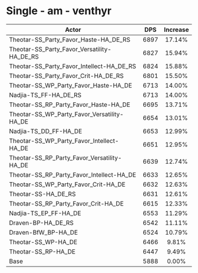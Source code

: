 # Single - am - venthyr
| Actor | DPS | Increase |
|---|:---:|:---:|
|Theotar-SS_Party_Favor_Haste-HA_DE_RS|6897|17.14%|
|Theotar-SS_Party_Favor_Versatility-HA_DE_RS|6827|15.94%|
|Theotar-SS_Party_Favor_Intellect-HA_DE_RS|6824|15.88%|
|Theotar-SS_Party_Favor_Crit-HA_DE_RS|6801|15.50%|
|Theotar-SS_WP_Party_Favor_Haste-HA_DE|6713|14.00%|
|Nadjia-TS_FF-HA_DE_RS|6713|14.00%|
|Theotar-SS_RP_Party_Favor_Haste-HA_DE|6695|13.71%|
|Theotar-SS_WP_Party_Favor_Versatility-HA_DE|6654|13.01%|
|Nadjia-TS_DD_FF-HA_DE|6653|12.99%|
|Theotar-SS_WP_Party_Favor_Intellect-HA_DE|6651|12.95%|
|Theotar-SS_RP_Party_Favor_Versatility-HA_DE|6639|12.74%|
|Theotar-SS_RP_Party_Favor_Intellect-HA_DE|6633|12.65%|
|Theotar-SS_WP_Party_Favor_Crit-HA_DE|6632|12.63%|
|Theotar-SS-HA_DE_RS|6631|12.61%|
|Theotar-SS_RP_Party_Favor_Crit-HA_DE|6615|12.33%|
|Nadjia-TS_EP_FF-HA_DE|6553|11.29%|
|Draven-BP-HA_DE_RS|6542|11.11%|
|Draven-BfW_BP-HA_DE|6524|10.79%|
|Theotar-SS_WP-HA_DE|6466|9.81%|
|Theotar-SS_RP-HA_DE|6447|9.49%|
|Base|5888|0.00%|
